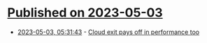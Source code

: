 # [Published on 2023-05-03](index.md)

* [2023-05-03, 05:31:43](https://lobste.rs/s/hn2gle/cloud_exit_pays_off_performance_too) - [Cloud exit pays off in performance too](https://world.hey.com/dhh/cloud-exit-pays-off-in-performance-too-4c53b697)
